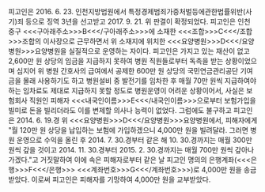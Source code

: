 피고인은 2016. 6. 23. 인천지방법원에서 특정경제범죄가중처벌등에관한법률위반(사기)죄 등으로 징역 3년을 선고받고 2017. 9. 21. 위 판결이 확정되었다.
피고인은 인천 중구 <<<구아래주소>>>B<<</구아래주소>>>에 소재한 <<<조합>>>C<<</조합>>>조합의 이사장으로 근무하면서 위 소재지에 위치한 <<<요양병원>>>D<<</요양병원>>>요양병원을 실질적으로 운영하는 자이다.
피고인은 가지고 있는 재산이 없고 2,600만 원 상당의 임금을 지급하지 못하여 병원 직원들로부터 독촉을 받는 상황이었으며 심지어 위 병원 간호사의 급여에서 공제한 600만 원 상당의 국민연금관리공단 기여금을 몰래 사용하기도 하고 병원설비 중 발전기를 임차한 후 매월 70만 원씩 지급하여야 하는 임차료도 제대로 지급하지 못할 정도로 병원운영이 어려운 상황이어서, 사실은 보험회사 직원인 피해자 <<<내국인이름>>>E<<</내국인이름>>>으로부터 보험가입을 빌미로 돈을 빌리더라도 이를 변제할 의사나 능력이 없었다.
그럼에도 불구하고 피고인은 2014. 6. 19.경 위 <<<요양병원>>>D<<</요양병원>>>요양병원에서, 피해자에게 "월 120만 원 상당을 납입하는 보험에 가입하겠으니 4,000만 원을 빌려달라. 그러면 병원 운영으로 수익을 올린 후 2014. 7. 30.경부터 같은 해 10. 30.경까지는 매월 300만 원씩 갚을 것이고 2014. 11. 30.경부터 2015. 2. 30.경까지는 매월 700만 원씩 갚아나가겠다."고 거짓말하여 이에 속은 피해자로부터 같은 날 피고인 명의의 은행계좌(<<<은행>>>F<<</은행>>> <<<계좌번호>>>G<<</계좌번호>>>)로 4,000만 원을 송금받았다.
이로써 피고인은 피해자를 기망하여 4,000만 원을 교부받았다.